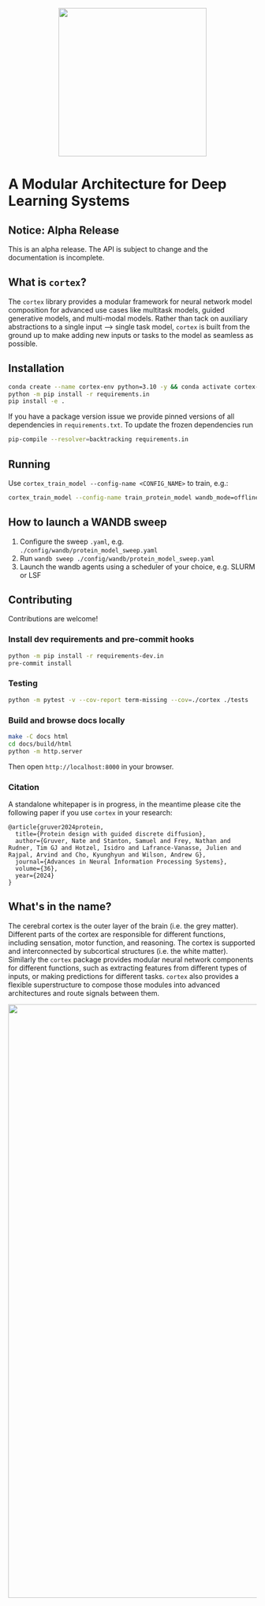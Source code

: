 <p align="center">
<img src="docs/assets/cortex_logo_concept_v1.png" width=300px>
</p>

# A Modular Architecture for Deep Learning Systems

## Notice: Alpha Release
This is an alpha release. The API is subject to change and the documentation is incomplete.

## What is `cortex`?

The `cortex` library provides a modular framework for neural network model composition for advanced use cases like multitask models, guided generative models, and multi-modal models.
Rather than tack on auxiliary abstractions to a single input --> single task model, `cortex` is built from the ground up to make adding new inputs or tasks to the model as seamless as possible.


## Installation

```bash
conda create --name cortex-env python=3.10 -y && conda activate cortex-env
python -m pip install -r requirements.in
pip install -e .
```


If you have a package version issue we provide pinned versions of all dependencies in `requirements.txt`.
To update the frozen dependencies run

```bash
pip-compile --resolver=backtracking requirements.in
```


## Running

Use `cortex_train_model --config-name <CONFIG_NAME>` to train, e.g.:

```bash
cortex_train_model --config-name train_protein_model wandb_mode=offline
```


## How to launch a WANDB sweep

1. Configure the sweep `.yaml`, e.g. `./config/wandb/protein_model_sweep.yaml`
2. Run `wandb sweep ./config/wandb/protein_model_sweep.yaml`
3. Launch the wandb agents using a scheduler of your choice, e.g. SLURM or LSF


## Contributing

Contributions are welcome!

### Install dev requirements and pre-commit hooks

```bash
python -m pip install -r requirements-dev.in
pre-commit install
```

### Testing

```bash
python -m pytest -v --cov-report term-missing --cov=./cortex ./tests
```

### Build and browse docs locally

```bash
make -C docs html
cd docs/build/html
python -m http.server
```

Then open `http://localhost:8000` in your browser.



### Citation

A standalone whitepaper is in progress, in the meantime please cite the following paper if you use `cortex` in your research:

```
@article{gruver2024protein,
  title={Protein design with guided discrete diffusion},
  author={Gruver, Nate and Stanton, Samuel and Frey, Nathan and Rudner, Tim GJ and Hotzel, Isidro and Lafrance-Vanasse, Julien and Rajpal, Arvind and Cho, Kyunghyun and Wilson, Andrew G},
  journal={Advances in Neural Information Processing Systems},
  volume={36},
  year={2024}
}
```


## What's in the name?

The cerebral cortex is the outer layer of the brain (i.e. the grey matter). Different parts of the cortex are responsible for different functions, including sensation, motor function, and reasoning. The cortex is supported and interconnected by subcortical structures (i.e. the white matter). Similarly the `cortex` package provides modular neural network components for different functions, such as extracting features from different types of inputs, or making predictions for different tasks.
`cortex` also provides a flexible superstructure to compose those modules into advanced architectures and route signals between them.

<p align="center">
<img src="docs/assets/neural_tree_banner.png" width=1200px>
</p>
